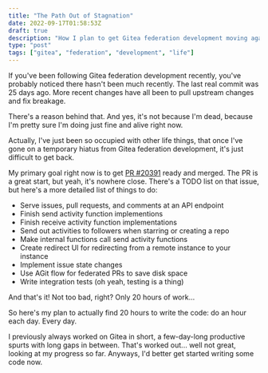 ```yaml
---
title: "The Path Out of Stagnation"
date: 2022-09-17T01:58:53Z
draft: true
description: "How I plan to get Gitea federation development moving again"
type: "post"
tags: ["gitea", "federation", "development", "life"]
---
```



If you've been following Gitea federation development recently, you've probably noticed there hasn't been much recently. The last real commit was 25 days ago. More recent changes have all been to pull upstream changes and fix breakage.

There's a reason behind that. And yes, it's not because I'm dead, because I'm pretty sure I'm doing just fine and alive right now.

Actually, I've just been so occupied with other life things, that once I've gone on a temporary hiatus from Gitea federation development, it's just difficult to get back.

My primary goal right now is to get [PR #20391](https://github.com/go-gitea/gitea/pull/20391) ready and merged. The PR is a great start, but yeah, it's nowhere close. There's a TODO list on that issue, but here's a more detailed list of things to do:

- Serve issues, pull requests, and comments at an API endpoint
- Finish send activity function implementions
- Finish receive activity function implementations
- Send out activities to followers when starring or creating a repo
- Make internal functions call send activity functions
- Create redirect UI for redirecting from a remote instance to your instance
- Implement issue state changes
- Use AGit flow for federated PRs to save disk space
- Write integration tests (oh yeah, testing is a thing)

And that's it! Not too bad, right? Only 20 hours of work...

So here's my plan to actually find 20 hours to write the code: do an hour each day. Every day.

I previously always worked on Gitea in short, a few-day-long productive spurts with long gaps in between. That's worked out... well not great, looking at my progress so far. Anyways, I'd better get started writing some code now.
